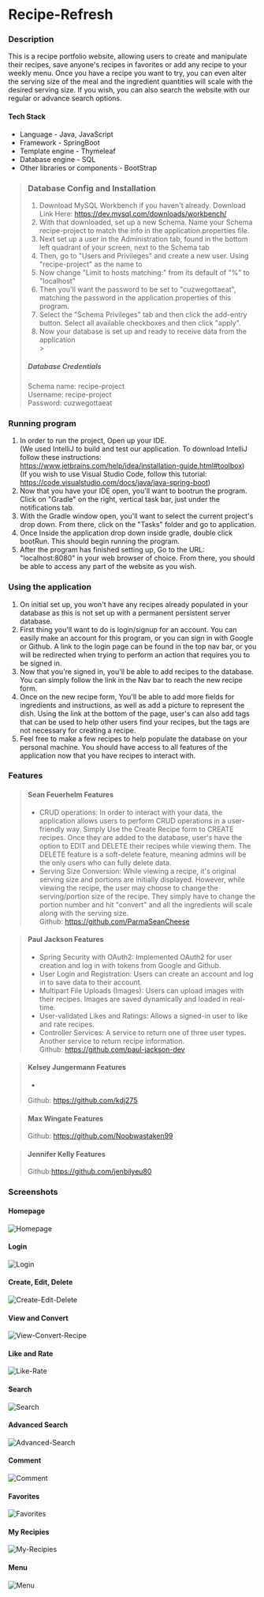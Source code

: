 # Recipe-Refresh

### Description

This is a recipe portfolio website, allowing users to create and manipulate their recipes, save anyone's recipes in
favorites or add any recipe to your weekly menu. Once you have a recipe you want to try, you can even alter the serving
size of the meal and the ingredient quantities will scale with the desired serving size. If you wish, you can also
search the website with our regular or advance search options.

#### Tech Stack
* Language - Java, JavaScript
*  Framework - SpringBoot
*  Template engine - Thymeleaf
*  Database engine - SQL
*  Other libraries or components - BootStrap



>### Database Config and Installation
>1. Download MySQL Workbench if you haven't already. Download Link Here: https://dev.mysql.com/downloads/workbench/
>2. With that downloaded, set up a new Schema. Name your Schema recipe-project to match the info in the application.properties file.
>3. Next set up a user in the Administration tab, found in the bottom left quadrant of your screen, next to the Schema tab
>4. Then, go to "Users and Privileges" and create a new user. Using "recipe-project" as the name to
>5. Now change "Limit to hosts matching:" from its default of "%" to "localhost"
>6. Then you'll want the password to be set to "cuzwegottaeat", matching the password in the application.properties of this program.
>7. Select the "Schema Privileges" tab and then click the add-entry button. Select all available checkboxes and then click "apply".
>8. Now your database is set up and ready to receive data from the application\
    ></br>
>##### Database Credentials
> Schema name: recipe-project </br>
> Username: recipe-project </br>
> Password: cuzwegottaeat

### Running program
1. In order to run the project, Open up your IDE. </br>
   (We used IntelliJ to build and test our application. To download IntelliJ follow these instructions: https://www.jetbrains.com/help/idea/installation-guide.html#toolbox) </br>
   (If you wish to use Visual Studio Code, follow this tutorial: https://code.visualstudio.com/docs/java/java-spring-boot)
2. Now that you have your IDE open, you'll want to bootrun the program. Click on "Gradle" on the right, vertical task bar, just under the notifications tab.
3. With the Gradle window open, you'll want to select the current project's drop down. From there, click on the "Tasks" folder and go to application.
4. Once Inside the application drop down inside gradle, double click bootRun. This should begin running the program.
5. After the program has finished setting up, Go to the URL: "localhost:8080" in your web browser of choice. From there, you should be able to access any part of the website as you wish.

### Using the application
1. On initial set up, you won't have any recipes already populated in your database as this is not set up with a permanent persistent server database.
2. First thing you'll want to do is login/signup for an account. You can easily make an account for this program, or you can sign in with Google or Github. A link to the login page can be found in the top nav bar, or you will be redirected when trying to perform an action that requires you to be signed in.
3. Now that you're signed in, you'll be able to add recipes to the database. You can simply follow the link in the Nav bar to reach the new recipe form.
4. Once on the new recipe form, You'll be able to add more fields for ingredients and instructions, as well as add a picture to represent the dish. Using the link at the bottom of the page, user's can also add tags that can be used to help other users find your recipes, but the tags are not necessary for creating a recipe.
5. Feel free to make a few recipes to help populate the database on your personal machine. You should have access to all features of the application now that you have recipes to interact with.

### Features
>#### Sean Feuerhelm Features
>* CRUD operations: In order to interact with your data, the application allows users to perform CRUD operations in a user-friendly way. Simply Use the Create Recipe form to CREATE recipes. Once they are added to the database, user's have the option to EDIT and DELETE their recipes while viewing them. The DELETE feature is a soft-delete feature, meaning admins will be the only users who can fully delete data.
>* Serving Size Conversion: While viewing a recipe, it's original serving size and portions are initially displayed. However, while viewing the recipe, the user may choose to change the serving/portion size of the recipe. They simply have to change the portion number and hit "convert" and all the ingredients will scale along with the serving size.
   > </br> Github: https://github.com/ParmaSeanCheese

>#### Paul Jackson Features
>* Spring Security with OAuth2: Implemented OAuth2 for user creation and log in with tokens from Google and Github.
>* User Login and Registration: Users can create an account and log in to save data to their account.
>* Multipart File Uploads (Images): Users can upload images with their recipes. Images are saved dynamically and loaded in real-time.
>* User-validated Likes and Ratings: Allows a signed-in user to like and rate recipes.
>* Controller Services: A service to return one of three user types. Another service to return recipe information.
   > </br> Github: https://github.com/paul-jackson-dev

>#### Kelsey Jungermann Features
> *
> Github: https://github.com/kdj275

>#### Max Wingate Features
> Github: https://github.com/Noobwastaken99

>#### Jennifer Kelly Features
> Github:https://github.com/jenbilyeu80


### Screenshots
#### Homepage
![Homepage](https://raw.githubusercontent.com/CopeBrandon/recipe-project/p-readme/src/main/resources/static/images/screenshots/homepage.png)
#### Login
![Login](https://raw.githubusercontent.com/CopeBrandon/recipe-project/p-readme/src/main/resources/static/images/screenshots/login.gif)
#### Create, Edit, Delete
![Create-Edit-Delete](https://raw.githubusercontent.com/CopeBrandon/recipe-project/p-readme/src/main/resources/static/images/screenshots/create.gif)
#### View and Convert
![View-Convert-Recipe](https://raw.githubusercontent.com/CopeBrandon/recipe-project/p-readme/src/main/resources/static/images/screenshots/convert.gif)
#### Like and Rate
![Like-Rate](https://raw.githubusercontent.com/CopeBrandon/recipe-project/p-readme/src/main/resources/static/images/screenshots/like-rate.gif)
#### Search
![Search](https://raw.githubusercontent.com/CopeBrandon/recipe-project/p-readme/src/main/resources/static/images/screenshots/search.png)
#### Advanced Search
![Advanced-Search](https://raw.githubusercontent.com/CopeBrandon/recipe-project/p-readme/src/main/resources/static/images/screenshots/advanced-search.gif)
#### Comment
![Comment](https://raw.githubusercontent.com/CopeBrandon/recipe-project/p-readme/src/main/resources/static/images/screenshots/comments.png)
#### Favorites
![Favorites](https://raw.githubusercontent.com/CopeBrandon/recipe-project/p-readme/src/main/resources/static/images/screenshots/favorites.png)
#### My Recipies
![My-Recipies](https://raw.githubusercontent.com/CopeBrandon/recipe-project/p-readme/src/main/resources/static/images/screenshots/my-recipies.gif)
#### Menu
![Menu](https://raw.githubusercontent.com/CopeBrandon/recipe-project/p-readme/src/main/resources/static/images/screenshots/menu.gif)


